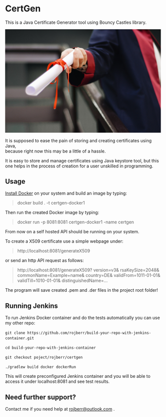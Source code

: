 # CertGen

This is a Java Certificate Generator tool using Bouncy Castles library.

![Photo by Ekrulila from Pexels](pexels-certificate-2292837.jpg)

It is supposed to ease the pain of storing and creating certificates using Java,  
because right now this may be a little of a hassle.

It is easy to store and manage certificates using Java keystore tool, but this one helps
in the process of creation for a user unskilled in programming.

## Usage

[Install Docker](https://docs.docker.com/get-docker/) on your system and build an image by typing: 

> docker build . -t certgen-docker1  

Then run the created Docker image by typing:

> docker run -p 8081:8081 certgen-docker1 -name certgen

From now on a self hosted API should be running on your system.

To create a X509 certificate use a simple webpage under:
> http://localhost:8081/generateX509

or send an http API request as follows:
> http://localhost:8081/generateX509?
> version=v3&
> rsaKeySize=2048&
> commonName=Example+name&
> country=DE&
> validFrom=1011-01-01&
> validTill=1010-01-01&
> distinguishedName=...

The program will save created .pem and .der files in the project root folder!

## Running Jenkins

To run Jenkins Docker container and do the tests automatically you can use my other repo:

`git clone https://github.com/rojberr/build-your-repo-with-jenkins-container.git`

`cd build-your-repo-with-jenkins-container`

`git checkout poject/rojberr/certgen`

`./gradlew build docker dockerRun`

This will create preconfigured Jenkins container and you will be able to access it under localhost:8081 and see test results.

## Need further support?
Contact me if you need help at rojberr@outlook.com .